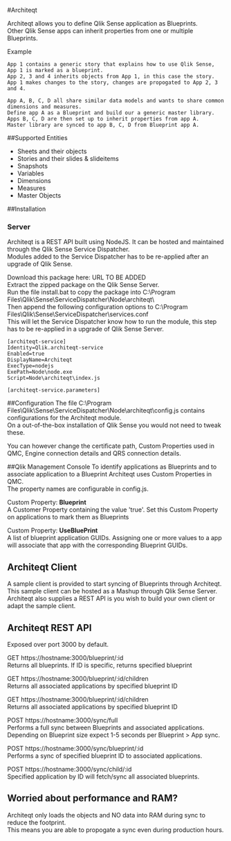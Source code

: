 #Architeqt

Architeqt allows you to define Qlik Sense application as Blueprints.  
Other Qlik Sense apps can inherit properties from one or multiple Blueprints.  

Example
```
App 1 contains a generic story that explains how to use Qlik Sense, App 1 is marked as a blueprint.
App 2, 3 and 4 inherits objects from App 1, in this case the story. 
App 1 makes changes to the story, changes are propogated to App 2, 3 and 4.
```  
```
App A, B, C, D all share similar data models and wants to share common dimensions and measures.
Define app A as a Blueprint and build our a generic master library.
Apps B, C, D are then set up to inherit properties from app A.
Master library are synced to app B, C, D from Blueprint app A.
```

##Supported Entities
* Sheets and their objects
* Stories and their slides & slideitems
* Snapshots
* Variables
* Dimensions
* Measures
* Master Objects  

##Installation

### Server  
Architeqt is a REST API built using NodeJS. It can be hosted and maintained through the Qlik Sense Service Dispatcher.  
Modules added to the Service Dispatcher has to be re-applied after an upgrade of Qlik Sense.

Download this package here: URL TO BE ADDED  
Extract the zipped package on the Qlik Sense Server.  
Run the file install.bat to copy the package into C:\Program Files\Qlik\Sense\ServiceDispatcher\Node\architeqt\  
Then append the following configuration options to C:\Program Files\Qlik\Sense\ServiceDispatcher\services.conf  
This will let the Service Dispatcher know how to run the module, this step has to be re-applied in a upgrade of Qlik Sense Server.

```
[architeqt-service]
Identity=Qlik.architeqt-service
Enabled=true
DisplayName=Architeqt
ExecType=nodejs
ExePath=Node\node.exe
Script=Node\architeqt\index.js

[architeqt-service.parameters]
```

##Configuration
The file C:\Program Files\Qlik\Sense\ServiceDispatcher\Node\architeqt\config.js contains configurations for the Architeqt module.  
On a out-of-the-box installation of Qlik Sense you would not need to tweak these.  

You can however change the certificate path, Custom Properties used in QMC, Engine connection details and QRS connection details.

##Qlik Management Console
To identify applications as Blueprints and to associate application to a Blueprint Architeqt uses Custom Properties in QMC.  
The property names are configurable in config.js.  

Custom Property: **Blueprint**  
A Customer Property containing the value 'true'.
Set this Custom Property on applications to mark them as Blueprints

Custom Property: **UseBluePrint**  
A list of blueprint application GUIDs. Assigning one or more values to a app will associate that app with the corresponding Blueprint GUIDs.  
  
  
## Architeqt Client
A sample client is provided to start syncing of Blueprints through Architeqt. This sample client can be hosted as a Mashup through Qlik Sense Server.  
Architeqt also supplies a REST API is you wish to build your own client or adapt the sample client.

## Architeqt REST API
Exposed over port 3000 by default.

GET https://hostname:3000/blueprint/:id  
Returns all blueprints. If ID is specific, returns specified blueprint  

GET https://hostname:3000/blueprint/:id/children  
Returns all associated applications by specified blueprint ID  

GET https://hostname:3000/blueprint/:id/children  
Returns all associated applications by specified blueprint ID  
  
POST https://hostname:3000/sync/full  
Performs a full sync between Blueprints and associated applications.  
Depending on Blueprint size expect 1-5 seconds per Blueprint > App sync.  

POST https://hostname:3000/sync/blueprint/:id  
Performs a sync of specified blueprint ID to associated applications.
  
POST https://hostname:3000/sync/child/:id  
Specified application by ID will fetch/sync all associated blueprints.  
  
  
## Worried about performance and RAM?  
Architeqt only loads the objects and NO data into RAM during sync to reduce the footprint.  
This means you are able to propogate a sync even during production hours.